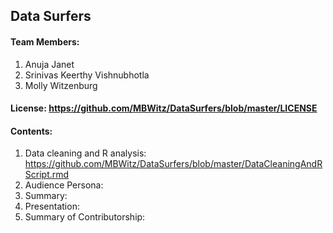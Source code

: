 ## Data Surfers

#### Team Members:
1. Anuja Janet
2. Srinivas Keerthy Vishnubhotla
3. Molly Witzenburg

#### License: https://github.com/MBWitz/DataSurfers/blob/master/LICENSE

#### Contents:
1. Data cleaning and R analysis: https://github.com/MBWitz/DataSurfers/blob/master/DataCleaningAndRScript.rmd
2. Audience Persona:
3. Summary:
4. Presentation:
5. Summary of Contributorship: 

